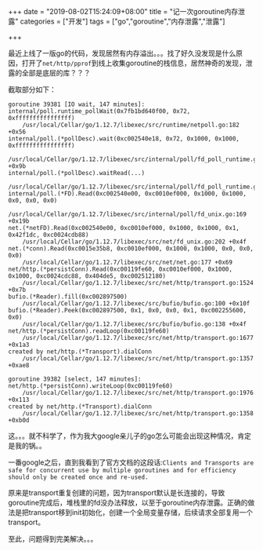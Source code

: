 +++
date = "2019-08-02T15:24:09+08:00"
title = "记一次goroutine内存泄露"
categories = ["开发"]
tags = ["go","goroutine","内存泄露","泄露"]


+++

最近上线了一版go的代码，发现居然有内存溢出。。。找了好久没发现是什么原因，打开了`net/http/pprof`到线上收集goroutine的栈信息，居然神奇的发现，泄露的全部是底层的库？？？

截取部分如下：
```
goroutine 39381 [IO wait, 147 minutes]:
internal/poll.runtime_pollWait(0x7fb1bd640f00, 0x72, 0xffffffffffffffff)
    /usr/local/Cellar/go/1.12.7/libexec/src/runtime/netpoll.go:182 +0x56
internal/poll.(*pollDesc).wait(0xc002540e18, 0x72, 0x1000, 0x1000, 0xffffffffffffffff)
    /usr/local/Cellar/go/1.12.7/libexec/src/internal/poll/fd_poll_runtime.go:87 +0x9b
internal/poll.(*pollDesc).waitRead(...)
    /usr/local/Cellar/go/1.12.7/libexec/src/internal/poll/fd_poll_runtime.go:92
internal/poll.(*FD).Read(0xc002540e00, 0xc0010ef000, 0x1000, 0x1000, 0x0, 0x0, 0x0)
    /usr/local/Cellar/go/1.12.7/libexec/src/internal/poll/fd_unix.go:169 +0x19b
net.(*netFD).Read(0xc002540e00, 0xc0010ef000, 0x1000, 0x1000, 0x1, 0x42f1dc, 0xc0024cdb88)
    /usr/local/Cellar/go/1.12.7/libexec/src/net/fd_unix.go:202 +0x4f
net.(*conn).Read(0xc0015e35b8, 0xc0010ef000, 0x1000, 0x1000, 0x0, 0x0, 0x0)
    /usr/local/Cellar/go/1.12.7/libexec/src/net/net.go:177 +0x69
net/http.(*persistConn).Read(0xc00119fe60, 0xc0010ef000, 0x1000, 0x1000, 0xc0024cdc88, 0x404de5, 0xc002512180)
    /usr/local/Cellar/go/1.12.7/libexec/src/net/http/transport.go:1524 +0x7b
bufio.(*Reader).fill(0xc002897500)
    /usr/local/Cellar/go/1.12.7/libexec/src/bufio/bufio.go:100 +0x10f
bufio.(*Reader).Peek(0xc002897500, 0x1, 0x0, 0x0, 0x1, 0xc002255600, 0x0)
    /usr/local/Cellar/go/1.12.7/libexec/src/bufio/bufio.go:138 +0x4f
net/http.(*persistConn).readLoop(0xc00119fe60)
    /usr/local/Cellar/go/1.12.7/libexec/src/net/http/transport.go:1677 +0x1a3
created by net/http.(*Transport).dialConn
    /usr/local/Cellar/go/1.12.7/libexec/src/net/http/transport.go:1357 +0xae8

goroutine 39382 [select, 147 minutes]:
net/http.(*persistConn).writeLoop(0xc00119fe60)
    /usr/local/Cellar/go/1.12.7/libexec/src/net/http/transport.go:1976 +0x113
created by net/http.(*Transport).dialConn
    /usr/local/Cellar/go/1.12.7/libexec/src/net/http/transport.go:1358 +0xb0d
```

这。。。就不科学了，作为我大google亲儿子的go怎么可能会出现这种情况，肯定是我的锅。。

一番google之后，直到我看到了官方文档的这段话:`Clients and Transports are safe for concurrent use by multiple goroutines and for efficiency should only be created once and re-used.`

原来是transport重复创建的问题，因为transport默认是长连接的，导致goroutine完成后，堆栈里的fd没办法释放，以至于goroutine内存泄露。正确的做法是把transport移到init初始化，创建一个全局变量存储，后续请求全部复用一个transport。

至此，问题得到完美解决。。。